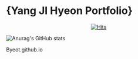 # {Yang JI Hyeon Portfolio}

<div align=center>

[![Hits](https://hits.seeyoufarm.com/api/count/incr/badge.svg?url=https%3A%2F%2Fgithub.com%2Fbyeot95&count_bg=%2379C83D&title_bg=%23555555&icon=&icon_color=%23E7E7E7&title=hits&edge_flat=false)](https://hits.seeyoufarm.com)

</div>



![Anurag's GitHub stats](https://github-readme-stats.vercel.app/api?username=Byeot&show_icons=true&theme=radical)





Byeot.github.io
